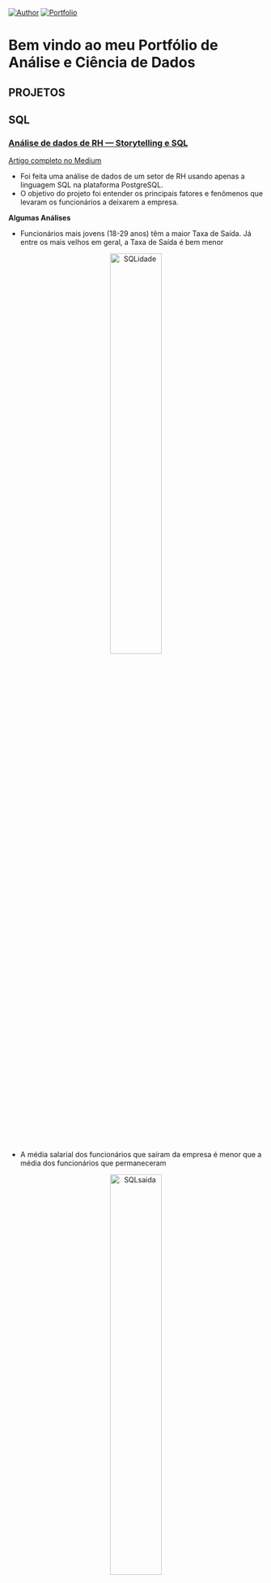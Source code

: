 [![Author](https://img.shields.io/badge/Author-R%C3%B4mulo%20Fernandes-blue)](https://www.linkedin.com/in/romulofernandes3/) [![Portfolio](https://img.shields.io/badge/Portfolio-Welcome-orange)](https://github.com/romulofernandes7/Portfolio/blob/main/README.md)
# Bem vindo ao meu Portfólio de Análise e Ciência de Dados

## **PROJETOS**

## SQL

### [**Análise de dados de RH — Storytelling e SQL**](https://github.com/romulofernandes7/SQL_HR_analysis)

[Artigo completo no Medium](https://medium.com/@romuloivpl/an%C3%A1lise-de-dados-rh-postgresql-e-storytelling-e8245ae7e10a)

- Foi feita uma análise de dados de um setor de RH usando apenas a linguagem SQL na plataforma PostgreSQL.
- O objetivo do projeto foi entender os principais fatores e fenômenos que levaram os funcionários a deixarem a empresa.
  
  
**Algumas Análises**
- Funcionários mais jovens (18-29 anos) têm a maior Taxa de Saída. Já entre os mais velhos em geral, a Taxa de Saída é bem menor
<p align="center">
  <img alt="SQLidade" width="45%" src="https://github.com/romulofernandes7/Portfolio/assets/125595991/52aac02a-6ef0-4f52-9344-b940a2a9f35a">

- A média salarial dos funcionários que saíram da empresa é menor que a média dos funcionários que permaneceram
<p align="center">
  <img alt="SQLsaida" width="45%" src="https://github.com/romulofernandes7/Portfolio/assets/125595991/68499adb-ecd2-4c3e-b20d-2ca5f9c3f503">

- Funcionários que moram mais longe do trabalho tendem a uma Taxa de Saída maior dos funcionários que moram mais perto
<p align="center">
  <img alt="SQLdistancia" width="45%" src="https://github.com/romulofernandes7/Portfolio/assets/125595991/387d309b-16d9-4767-9c1e-38ac237cf0ff">

- Funcionários que viajam a trabalho com maior frequência têm uma Taxa de Saída maior do que funcionários que viajam pouco ou não viajam
<p align="center">
  <img alt="SQLviagem" width="45%" src="https://github.com/romulofernandes7/Portfolio/assets/125595991/679ab012-9e30-47ca-8fb6-590972c96271">  

- Funcionários que tiveram o maior número de treinamentos no último ano (6) tiveram a menor Taxa de Saída (9,23%). E funcionários que não tiveram nenhum 
  treinamento no último ano (0) tiveram a maior Taxa de Saída (27,78%)
<p align="center">
  <img alt="SQLtreinamento" width="45%" src="https://github.com/romulofernandes7/Portfolio/assets/125595991/7cfcd9e7-efcd-4de7-aba8-c021fdcd00c6">  

## Python

### [**Análise Exploratória de Dados — Python**](https://github.com/romulofernandes7/Python_EDAbankloan/)

## **Contato**
Para perguntas, dúvidas, conselhos, comentários ou quiser entrar em contato comigo, pode ser feito através dos links abaixo

**Links para contato:**
* [LinkedIn](https://www.linkedin.com/in/romulofernandes3/)
* [Medium](https://medium.com/@romuloivpl)
* [GitHub](https://github.com/romulofernandes7)
* [Kaggle](https://www.kaggle.com/romulofernandes17)
